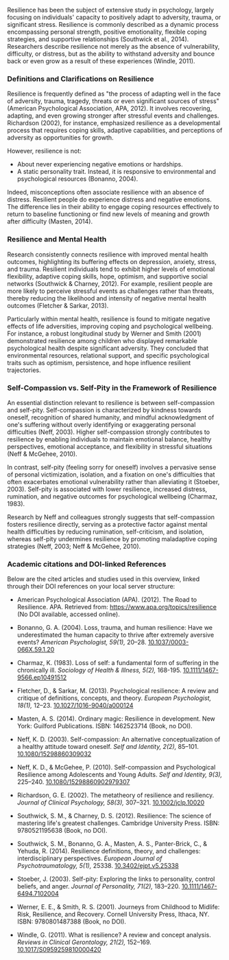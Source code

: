 Resilience has been the subject of extensive study in psychology, largely focusing on individuals' capacity to positively adapt to adversity, trauma, or significant stress. Resilience is commonly described as a dynamic process encompassing personal strength, positive emotionality, flexible coping strategies, and supportive relationships (Southwick et al., 2014). Researchers describe resilience not merely as the absence of vulnerability, difficulty, or distress, but as the ability to withstand adversity and bounce back or even grow as a result of these experiences (Windle, 2011).

### Definitions and Clarifications on Resilience
Resilience is frequently defined as "the process of adapting well in the face of adversity, trauma, tragedy, threats or even significant sources of stress" (American Psychological Association, APA, 2012). It involves recovering, adapting, and even growing stronger after stressful events and challenges. Richardson (2002), for instance, emphasized resilience as a developmental process that requires coping skills, adaptive capabilities, and perceptions of adversity as opportunities for growth.

However, resilience is not:
- About never experiencing negative emotions or hardships.
- A static personality trait. Instead, it is responsive to environmental and psychological resources (Bonanno, 2004).

Indeed, misconceptions often associate resilience with an absence of distress. Resilient people do experience distress and negative emotions. The difference lies in their ability to engage coping resources effectively to return to baseline functioning or find new levels of meaning and growth after difficulty (Masten, 2014).

### Resilience and Mental Health
Research consistently connects resilience with improved mental health outcomes, highlighting its buffering effects on depression, anxiety, stress, and trauma. Resilient individuals tend to exhibit higher levels of emotional flexibility, adaptive coping skills, hope, optimism, and supportive social networks (Southwick & Charney, 2012). For example, resilient people are more likely to perceive stressful events as challenges rather than threats, thereby reducing the likelihood and intensity of negative mental health outcomes (Fletcher & Sarkar, 2013).

Particularly within mental health, resilience is found to mitigate negative effects of life adversities, improving coping and psychological wellbeing. For instance, a robust longitudinal study by Werner and Smith (2001) demonstrated resilience among children who displayed remarkable psychological health despite significant adversity. They concluded that environmental resources, relational support, and specific psychological traits such as optimism, persistence, and hope influence resilient trajectories.

### Self-Compassion vs. Self-Pity in the Framework of Resilience
An essential distinction relevant to resilience is between self-compassion and self-pity. Self-compassion is characterized by kindness towards oneself, recognition of shared humanity, and mindful acknowledgment of one's suffering without overly identifying or exaggerating personal difficulties (Neff, 2003). Higher self-compassion strongly contributes to resilience by enabling individuals to maintain emotional balance, healthy perspectives, emotional acceptance, and flexibility in stressful situations (Neff & McGehee, 2010).

In contrast, self-pity (feeling sorry for oneself) involves a pervasive sense of personal victimization, isolation, and a fixation on one's difficulties that often exacerbates emotional vulnerability rather than alleviating it (Stoeber, 2003). Self-pity is associated with lower resilience, increased distress, rumination, and negative outcomes for psychological wellbeing (Charmaz, 1983).

Research by Neff and colleagues strongly suggests that self-compassion fosters resilience directly, serving as a protective factor against mental health difficulties by reducing rumination, self-criticism, and isolation, whereas self-pity undermines resilience by promoting maladaptive coping strategies (Neff, 2003; Neff & McGehee, 2010).

### Academic citations and DOI-linked References
Below are the cited articles and studies used in this overview, linked through their DOI references on your local server structure:

- American Psychological Association (APA). (2012). The Road to Resilience. APA. Retrieved from: https://www.apa.org/topics/resilience (No DOI available, accessed online).

- Bonanno, G. A. (2004). Loss, trauma, and human resilience: Have we underestimated the human capacity to thrive after extremely aversive events? *American Psychologist, 59(1),* 20–28. [10.1037/0003-066X.59.1.20](./doi-lookup/?doi=10.1037/0003-066X.59.1.20)

- Charmaz, K. (1983). Loss of self: a fundamental form of suffering in the chronically ill. *Sociology of Health & Illness, 5(2),* 168-195. [10.1111/1467-9566.ep10491512](./doi-lookup/?doi=10.1111/1467-9566.ep10491512)

- Fletcher, D., & Sarkar, M. (2013). Psychological resilience: A review and critique of definitions, concepts, and theory. *European Psychologist, 18(1),* 12–23. [10.1027/1016-9040/a000124](./doi-lookup/?doi=10.1027/1016-9040/a000124)

- Masten, A. S. (2014). Ordinary magic: Resilience in development. New York: Guilford Publications. ISBN: 1462523714 (Book, no DOI).

- Neff, K. D. (2003). Self-compassion: An alternative conceptualization of a healthy attitude toward oneself. *Self and Identity, 2(2),* 85–101. [10.1080/15298860309032](./doi-lookup/?doi=10.1080/15298860309032)

- Neff, K. D., & McGehee, P. (2010). Self-compassion and Psychological Resilience among Adolescents and Young Adults. *Self and Identity, 9(3),* 225–240. [10.1080/15298860902979307](./doi-lookup/?doi=10.1080/15298860902979307)

- Richardson, G. E. (2002). The metatheory of resilience and resiliency. *Journal of Clinical Psychology, 58(3),* 307–321. [10.1002/jclp.10020](./doi-lookup/?doi=10.1002/jclp.10020)

- Southwick, S. M., & Charney, D. S. (2012). Resilience: The science of mastering life's greatest challenges. Cambridge University Press. ISBN: 9780521195638 (Book, no DOI).

- Southwick, S. M., Bonanno, G. A., Masten, A. S., Panter-Brick, C., & Yehuda, R. (2014). Resilience definitions, theory, and challenges: interdisciplinary perspectives. *European Journal of Psychotraumatology, 5(1),* 25338. [10.3402/ejpt.v5.25338](./doi-lookup/?doi=10.3402/ejpt.v5.25338)

- Stoeber, J. (2003). Self-pity: Exploring the links to personality, control beliefs, and anger. *Journal of Personality, 71(2),* 183–220. [10.1111/1467-6494.7102004](./doi-lookup/?doi=10.1111/1467-6494.7102004)

- Werner, E. E., & Smith, R. S. (2001). Journeys from Childhood to Midlife: Risk, Resilience, and Recovery. Cornell University Press, Ithaca, NY. ISBN: 9780801487388 (Book, no DOI).

- Windle, G. (2011). What is resilience? A review and concept analysis. *Reviews in Clinical Gerontology, 21(2),* 152–169. [10.1017/S0959259810000420](./doi-lookup/?doi=10.1017/S0959259810000420)